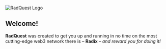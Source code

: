 ![RadQuest Logo](/quests-images/key/1-KeyImage_RadQuestLogo.webp)

## Welcome!

**RadQuest** was created to get you up and running in no time on the most cutting-edge web3 network there is – **Radix** – _and reward you for doing it!_
